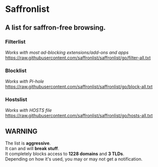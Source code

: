 # Saffronlist
## A list for saffron-free browsing. 

### Filterlist
_Works with most ad-blocking extensions/add-ons and apps_  
https://raw.githubusercontent.com/saffronlist/saffronlist/go/filter-all.txt

### Blocklist 
_Works with Pi-hole_  
https://raw.githubusercontent.com/saffronlist/saffronlist/go/block-all.txt

### Hostslist 
_Works with HOSTS file_  
https://raw.githubusercontent.com/saffronlist/saffronlist/go/hosts-all.txt

## WARNING
The list is **aggressive**.  
It can and will **break stuff**.  
It completely blocks access to **1228 domains** and **3 TLDs**.  
Depending on how it's used, you may or may not get a notification.  

